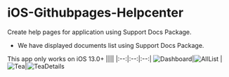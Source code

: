 # iOS-Githubpages-Helpcenter
Create help pages for application using Support Docs Package. 

- We have displayed documents list using Support Docs Package.

This app only works on iOS 13.0+
||||
|:--:|:--:|:--:|
![Dashboard](https://user-images.githubusercontent.com/108865294/186152739-9316f162-f38f-482a-9b94-81a139142639.png)|![AllList](https://user-images.githubusercontent.com/108865294/186152778-ae1a600d-451c-4db1-89fb-fefeec7afbaf.png)
|![Tea](https://user-images.githubusercontent.com/108865294/186154704-139bae13-ead5-4c1a-aa6d-b8654e5d3edb.png)|![TeaDetails](https://user-images.githubusercontent.com/108865294/186160014-9ee7587d-4eeb-4fd1-8d0f-30f1a0f86b7f.png)

